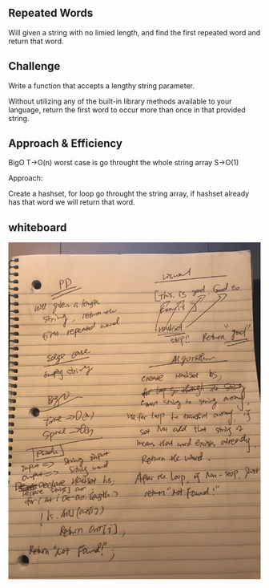 ## Repeated Words

Will given a string with no limied length, and find the first repeated word and return that word.

## Challenge
Write a function that accepts a lengthy string parameter.

Without utilizing any of the built-in library methods available to your language, return the first word to occur more than once in that provided string.

## Approach & Efficiency
BigO T->O(n) worst case is go throught the whole string array S->O(1)

Approach:

Create a hashset, for loop go throught the string array, if hashset already has that word we will return that word.

## whiteboard

![reapeatedword](../../../../../Assets/dd.JPG)